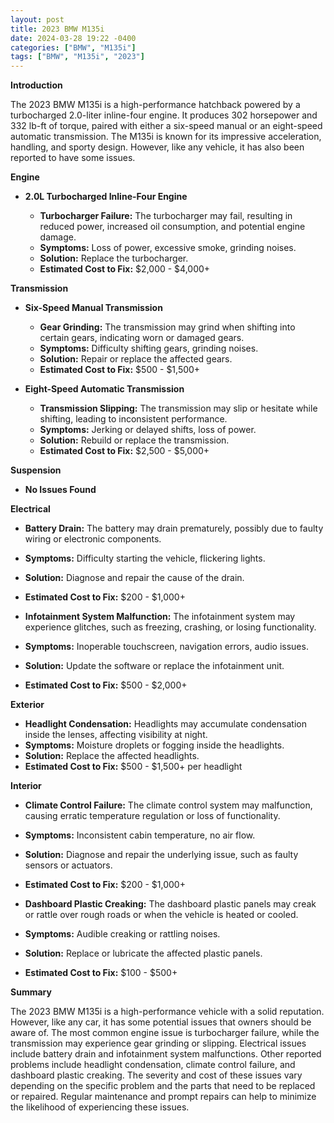 ```yaml
---
layout: post
title: 2023 BMW M135i
date: 2024-03-28 19:22 -0400
categories: ["BMW", "M135i"]
tags: ["BMW", "M135i", "2023"]
---
```

**Introduction**

The 2023 BMW M135i is a high-performance hatchback powered by a turbocharged 2.0-liter inline-four engine. It produces 302 horsepower and 332 lb-ft of torque, paired with either a six-speed manual or an eight-speed automatic transmission. The M135i is known for its impressive acceleration, handling, and sporty design. However, like any vehicle, it has also been reported to have some issues.

**Engine**

* **2.0L Turbocharged Inline-Four Engine**

    * **Turbocharger Failure:** The turbocharger may fail, resulting in reduced power, increased oil consumption, and potential engine damage.
    * **Symptoms:** Loss of power, excessive smoke, grinding noises.
    * **Solution:** Replace the turbocharger.
    * **Estimated Cost to Fix:** $2,000 - $4,000+

**Transmission**

* **Six-Speed Manual Transmission**

    * **Gear Grinding:** The transmission may grind when shifting into certain gears, indicating worn or damaged gears.
    * **Symptoms:** Difficulty shifting gears, grinding noises.
    * **Solution:** Repair or replace the affected gears.
    * **Estimated Cost to Fix:** $500 - $1,500+

* **Eight-Speed Automatic Transmission**

    * **Transmission Slipping:** The transmission may slip or hesitate while shifting, leading to inconsistent performance.
    * **Symptoms:** Jerking or delayed shifts, loss of power.
    * **Solution:** Rebuild or replace the transmission.
    * **Estimated Cost to Fix:** $2,500 - $5,000+

**Suspension**

* **No Issues Found**

**Electrical**

* **Battery Drain:** The battery may drain prematurely, possibly due to faulty wiring or electronic components.
* **Symptoms:** Difficulty starting the vehicle, flickering lights.
* **Solution:** Diagnose and repair the cause of the drain.
* **Estimated Cost to Fix:** $200 - $1,000+

* **Infotainment System Malfunction:** The infotainment system may experience glitches, such as freezing, crashing, or losing functionality.
* **Symptoms:** Inoperable touchscreen, navigation errors, audio issues.
* **Solution:** Update the software or replace the infotainment unit.
* **Estimated Cost to Fix:** $500 - $2,000+

**Exterior**

* **Headlight Condensation:** Headlights may accumulate condensation inside the lenses, affecting visibility at night.
* **Symptoms:** Moisture droplets or fogging inside the headlights.
* **Solution:** Replace the affected headlights.
* **Estimated Cost to Fix:** $500 - $1,500+ per headlight

**Interior**

* **Climate Control Failure:** The climate control system may malfunction, causing erratic temperature regulation or loss of functionality.
* **Symptoms:** Inconsistent cabin temperature, no air flow.
* **Solution:** Diagnose and repair the underlying issue, such as faulty sensors or actuators.
* **Estimated Cost to Fix:** $200 - $1,000+

* **Dashboard Plastic Creaking:** The dashboard plastic panels may creak or rattle over rough roads or when the vehicle is heated or cooled.
* **Symptoms:** Audible creaking or rattling noises.
* **Solution:** Replace or lubricate the affected plastic panels.
* **Estimated Cost to Fix:** $100 - $500+

**Summary**

The 2023 BMW M135i is a high-performance vehicle with a solid reputation. However, like any car, it has some potential issues that owners should be aware of. The most common engine issue is turbocharger failure, while the transmission may experience gear grinding or slipping. Electrical issues include battery drain and infotainment system malfunctions. Other reported problems include headlight condensation, climate control failure, and dashboard plastic creaking. The severity and cost of these issues vary depending on the specific problem and the parts that need to be replaced or repaired. Regular maintenance and prompt repairs can help to minimize the likelihood of experiencing these issues.
